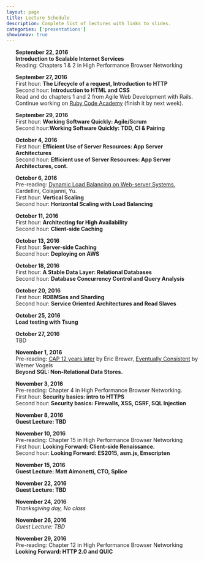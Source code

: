 ```yaml
---
layout: page
title: Lecture Schedule
description: Complete list of lectures with links to slides.
categories: ['presentations']
showinnav: true
---
```


<ul>
<section>
<p>
<b>September 22, 2016</br></b>
<b href="lecture_2015_09_24.pdf">Introduction to Scalable Internet
Services</b>
</br>
Reading: Chapters 1 & 2 in High Performance Browser Networking</br>
</p>
</section>
</ul>

<ul>
<section>
<p>
<b>September 27, 2016</br></b>
First hour: <b href="lecture_2015_09_29.pdf">The Lifecycle of a request, Introduction to HTTP</b>
</br>
Second hour: <b href="lecture_2015_09_29.pdf">Introduction to HTML and CSS</b>
</br>
Read and do chapters 1 and 2 from Agile Web Development with Rails.
Continue working on <a href="http://www.codecademy.com/en/tracks/ruby/">Ruby Code Academy</a> (finish it by next week).
</section>
</ul>

<ul>
<section>
<p>
<b>September 29, 2016</br></b>
First hour: <b href="lecture_2015_10_01.pdf">Working Software Quickly:
Agile/Scrum</b><br>
Second hour:<b href="lecture_2015_10_01.pdf">Working Software Quickly: TDD, CI &
Pairing</b><br>
</p>
</section>
</ul>




<ul>
<section>
<p>
<b>October 4, 2016</br></b>
<!-- Pre-reading: <a href="https://cs.uwaterloo.ca/~brecht/papers/getpaper.php?file=eurosys-2007.pdf">Comparing the Performance of Web Server Architectures</a>, Pariag et al.</br> -->
First hour: <b href="lecture_2015_10_06.pdf">Efficient Use of Server Resources: App Server Architectures</b></br>
Second hour: <b href="lecture_2015_10_06.pdf">Efficient use of Server Resources: App Server Architectures, cont. </b></br>
</p>
</section>
</ul>

<ul>
<section>
<p>
<b>October 6, 2016<br></b>
Pre-reading: <a href="http://www.ics.uci.edu/~cs230/reading/DLB.pdf">Dynamic Load Balancing on Web-server Systems. </a> Cardellini, Colajanni, Yu.<br>
First hour: <b href="lecture_2015_10_08.pdf">Vertical Scaling</b><br>
Second hour: <b href="lecture_2015_10_08.pdf">Horizontal Scaling with Load
Balancing</b><br>
</p>
</section>
</ul>

<ul>
<section>
<p>
<b>October 11, 2016<br></b>
First hour: <b href="lecture_2015_10_13.pdf">Architecting for High
Availability</b><br>
Second hour: <b href="lecture_2015_10_13.pdf">Client-side Caching</b><br>
</p>
</section>
</ul>


<ul>
<section>
<p>
<b>October 13, 2016</br></b>
First hour: <b href="lecture_2015_10_15.pdf">Server-side Caching</b></br>
Second hour: <b href="lecture_2015_10_15.pdf">Deploying on AWS</b></br>
</p>
</section>
</ul>


<ul>
<section>
<p>
<b>October 18, 2016</br></b>
First hour: <b href="lecture_2015_10_20.pdf">A Stable Data Layer: Relational Databases</b></br>
Second hour: <b href="lecture_2015_10_20.pdf">Database Concurrency Control and Query Analysis</b></br>
</p>
</section>
</ul>


<ul>
<section>
<p>
<b>October 20, 2016</br></b>
First hour: <b href="lecture_2015_10_22.pdf">RDBMSes and Sharding</b></br>
Second hour: <b href="lecture_2015_10_22.pdf">Service Oriented Architectures and Read Slaves</b></br>
</p>
</section>
</ul>
<ul>
<section>
<p>
<b>October 25, 2016</br></b>
<b href="lecture_2015_10_27.pdf">Load testing with Tsung</b></br>
</p>
</section>
</ul>

<ul>
<section>
<p>
<b>October 27, 2016</br></b>
TBD
</ul>


<ul>
<section>
<p>
<b>November 1, 2016</br></b>
Pre-reading: 
<a
href="http://www.realtechsupport.org/UB/NP/Numeracy_CAP%2B12Years_2012.pdf"> CAP 12 years later</a> by Eric Brewer, 
<a href="vogels.pdf">Eventually Consistent</a> by Werner Vogels<br>
<b href="lecture_2015_11_03.pdf"> Beyond SQL: Non-Relational Data Stores.</b></br>
</p>
</section>
</ul>

<ul>
<section>
<p>
<b>November 3, 2016</br></b>
Pre-reading: Chapter 4 in High Performance Browser Networking.</br>
First hour: <b href="lecture_2015_11_05.pdf">Security basics: intro to HTTPS</b></br>
Second hour: <b href="lecture_2015_11_05.pdf">Security basics: Firewalls, XSS, CSRF, SQL Injection</b></br>
</p>
</section>
</ul>

<ul>
<section>
<p>
<b>November 8, 2016</br></b>
<b>Guest Lecture: TBD <br></b>
</p>
</section>
</ul>


<ul>
<section>
<p>
<b>November 10, 2016</br></b>
Pre-reading: Chapter 15 in High Performance Browser Networking</br>
First hour: <b href="lecture_2015_11_17.pdf">Looking Forward: Client-side Renaissance.</b></br>
Second hour: <b href="lecture_2015_11_17.pdf">Looking Forward: ES2015, asm.js, Emscripten</b></br>
</p>
</section>
</ul>
<ul>
<section>
<p>
<b>November 15, 2016</br></b>
<b >Guest Lecture: Matt Aimonetti, CTO, Splice</b></br>
</p>
</section>
</ul>


<ul>
<section>
<p>
<b>November 22, 2016</br></b>
<b>Guest Lecture: TBD</b><br> 
</p>
</section>
</ul>
<ul>
<section>
<p>
<b>November 24, 2016</br></b>
<em>Thanksgiving day, No class</em>
</p>
</section>
</ul>


<ul>
<section>
<p>
<b>November 26, 2016</br></b>
<em>Guest Lecture: TBD</em>
</p>
</section>
</ul>


<ul>
<section>
<p>
<b>November 29, 2016</br></b>
Pre-reading: Chapter 12 in High Performance Browser Networking</br>
<b href="lecture_2015_12_01.pdf">Looking Forward: HTTP 2.0 and QUIC</b></br>
</p>
</section>
</ul>

